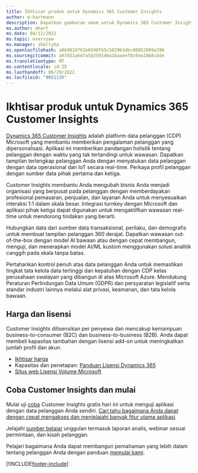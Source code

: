 ```yaml
---
title: Ikhtisar produk untuk Dynamics 365 Customer Insights
author: m-hartmann
description: Dapatkan gambaran umum untuk Dynamics 365 Customer Insights dan fitur-fitur utamanya.
ms.author: mhart
ms.date: 04/12/2022
ms.topic: overview
ms.manager: shellyha
ms.openlocfilehash: a8b982d761b6598fb5c582963dbc00852089a396
ms.sourcegitcommit: a97d31a647a5d259140a1baaeef8c6ea10b8cbde
ms.translationtype: MT
ms.contentlocale: id-ID
ms.lasthandoff: 06/29/2022
ms.locfileid: "9051135"
---
```

# <a name="product-overview-for-dynamics-365-customer-insights"></a>Ikhtisar produk untuk Dynamics 365 Customer Insights

[Dynamics 365 Customer Insights](https://dynamics.microsoft.com/ai/customer-insights/) adalah platform data pelanggan (CDP) Microsoft yang membantu memberikan pengalaman pelanggan yang dipersonalisasi. Aplikasi ini memberikan pandangan holistik tentang pelanggan dengan waktu yang tak tertandingi untuk wawasan. Dapatkan tampilan terlengkap pelanggan Anda dengan menyatukan data pelanggan dengan data operasional dan IoT secara real-time. Perkaya profil pelanggan dengan sumber data pihak pertama dan ketiga. 

Customer Insights membantu Anda mengubah bisnis Anda menjadi organisasi yang berpusat pada pelanggan dengan memberdayakan profesional pemasaran, penjualan, dan layanan Anda untuk menyesuaikan interaksi 1:1 dalam skala besar. Integrasi turnkey dengan Microsoft dan aplikasi pihak ketiga dapat digunakan untuk mengaktifkan wawasan real-time untuk mendorong tindakan yang berarti.

Hubungkan data dari sumber data transaksional, perilaku, dan demografis untuk membuat tampilan pelanggan 360 derajat. Dapatkan wawasan out-of-the-box dengan model AI bawaan atau dengan cepat membangun, menguji, dan menerapkan model AI/ML kustom menggunakan solusi analitik canggih pada skala tanpa batas.

Pertahankan kontrol penuh atas data pelanggan Anda untuk memastikan tingkat tata kelola data tertinggi dan kepatuhan dengan CDP kelas perusahaan swalayan yang dibangun di atas Microsoft Azure. Mendukung Peraturan Perlindungan Data Umum (GDPR) dan persyaratan legislatif serta standar industri lainnya melalui alat privasi, keamanan, dan tata kelola bawaan.

## <a name="pricing-and-licensing"></a>Harga dan lisensi
Customer Insights dilisensikan per penyewa dan mencakup kemampuan business-to-consumer (B2C) dan business-to-business (B2B). Anda dapat membeli kapasitas tambahan dengan lisensi add-on untuk meningkatkan jumlah profil dan akun.

- [Ikhtisar harga](https://dynamics.microsoft.com/ai/customer-insights/pricing/)
- Kapasitas dan penetapan: [Panduan Lisensi Dynamics 365](https://go.microsoft.com/fwlink/?LinkId=866544)
- [Situs web Lisensi Volume Microsoft](https://www.microsoft.com/licensing/how-to-buy/how-to-buy)

## <a name="try-customer-insights-and-get-started"></a>Coba Customer Insights dan mulai

Mulai uji [coba](https://signup.microsoft.com/create-account/signup?SKU=036c2481-aa8a-47cd-ab43-324f0c157c2d&ali=1&RU=https:%2F%2Fhome.ci.ai.dynamics.com%2Fstart%2Ftrial&products=036c2481-aa8a-47cd-ab43-324f0c157c2d) Customer Insights gratis hari ini untuk menguji aplikasi dengan data pelanggan Anda sendiri. [Cari tahu bagaimana Anda dapat dengan cepat mengakses dan menjelajahi banyak fitur utama aplikasi](trial-signup.md). 

Jelajahi [sumber belajar](https://dynamics.microsoft.com/ai/customer-insights/resources/) unggulan termasuk laporan analis, webinar sesuai permintaan, dan kisah pelanggan.

Pelajari bagaimana Anda dapat membangun pemahaman yang lebih dalam tentang pelanggan Anda dengan panduan [memulai kami](get-started.md).

[!INCLUDE[footer-include](includes/footer-banner.md)]
